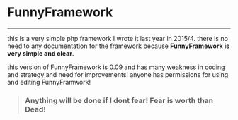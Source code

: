 # FunnyFramework
---
this is a very simple php framework I wrote it last year in 2015/4.
there is no need to any documentation for the framework because **FunnyFramework is very simple and clear**.

this version of FunnyFramework is 0.09 and has many weakness in coding and strategy and need for improvements!
anyone has permissions for using and editing FunnyFramwork!
> ### Anything will be done if I dont fear! Fear is worth than Dead!
